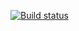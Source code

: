 [![Build status](https://ci.appveyor.com/api/projects/status/8qjg8aahy6hgwr4n?svg=true)](https://ci.appveyor.com/project/lvanych/container-map)
